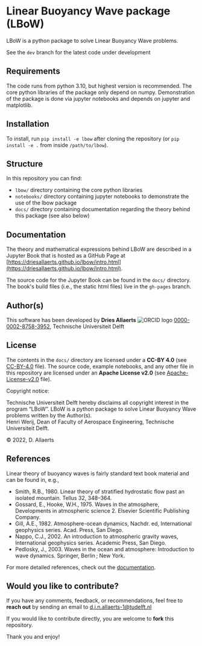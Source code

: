 # Linear Buoyancy Wave package (LBoW)
LBoW is a python package to solve Linear Buoyancy Wave problems.

See the `dev` branch for the latest code under development

## Requirements
The code runs from python 3.10, but highest version is recommended. The core python libraries of the package only depend on numpy. Demonstration of the package is done via jupyter notebooks and depends on jupyter and matplotlib.

## Installation
To install, run `pip install -e lbow` after cloning the repository (or `pip install -e .` from inside `/path/to/lbow`).

## Structure
In this repository you can find:
- `lbow/` directory containing the core python libraries
- `notebooks/` directory containing jupyter notebooks to demonstrate the use of the lbow package
- `docs/` directory containing documentation regarding the theory behind this package (see also below)

## Documentation
The theory and mathematical expressions behind LBoW are described in a Jupyter Book that is hosted as a GitHub Page at [https://driesallaerts.github.io/lbow/intro.html](https://driesallaerts.github.io/lbow/intro.html).

The source code for the Jupyter Book can be found in the `docs/` directory. The book's build files (i.e., the static html files) live in the `gh-pages` branch.

## Author(s)
This software has been developed by
**Dries Allaerts** ![ORCID logo](https://info.orcid.org/wp-content/uploads/2019/11/orcid_16x16.png) [0000-0002-8758-3952](https://orcid.org/0000-0002-8758-3952), Technische Universiteit Delft

## License
The contents in the `docs/` directory are licensed under a **CC-BY 4.0** (see [CC-BY-4.0](LICENSES/CC-BY-4.0.txt) file). The source code, example notebooks, and any other file in this repository are licensed under an **Apache License v2.0** (see [Apache-License-v2.0](LICENSES/Apache-License-v2.0.txt) file).

Copyright notice:

Technische Universiteit Delft hereby disclaims all copyright interest in the program “LBoW”. LBoW is a python package to solve Linear Buoyancy Wave problems written by the Author(s).  
Henri Werij, Dean of Faculty of Aerospace Engineering, Technische Universiteit Delft.

&copy; 2022, D. Allaerts

## References
Linear theory of buoyancy waves is fairly standard text book material and can be found in, e.g.,
- Smith, R.B., 1980. Linear theory of stratified hydrostatic flow past an isolated mountain. Tellus 32, 348–364.
- Gossard, E., Hooke, W.H., 1975. Waves in the atmosphere, Developments in atmospheric science 2. Elsevier Scientific Publishing Company.
- Gill, A.E., 1982. Atmosphere-ocean dynamics, Nachdr. ed, International geophysics series. Acad. Press, San Diego.
- Nappo, C.J., 2002. An introduction to atmospheric gravity waves, International geophysics series. Academic Press, San Diego.
- Pedlosky, J., 2003. Waves in the ocean and atmosphere: Introduction to wave dynamics. Springer, Berlin ; New York.

For more detailed references, check out the [documentation](https://driesallaerts.github.io/lbow/intro.html).

## Would you like to contribute?

If you have any comments, feedback, or recommendations, feel free to **reach out** by sending an email to d.j.n.allaerts-1@tudelft.nl

If you would like to contribute directly, you are welcome to **fork** this repository.

Thank you and enjoy!
